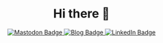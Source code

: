 <div id="header" align="center">
  <h1>Hi there 👋</h1>
</div>
<div id="badges" align="center">
  <a href="https://fosstodon.org/@arnar" rel="me">
    <img src="https://img.shields.io/badge/mastodon-purple?style=for-the-badge&logo=mastodon&logoColor=white" alt="Mastodon Badge"/>
  </a>
  <a href="https://codedbearder.com">
    <img src="https://img.shields.io/badge/blog-red?style=for-the-badge&logo=svelte&logoColor=white" alt="Blog Badge"/>
  </a>
  <a href="https://linkedin.com/in/arnari">
    <img src="https://img.shields.io/badge/LinkedIn-blue?style=for-the-badge&logo=linkedin&logoColor=white" alt="LinkedIn Badge"/>
  </a>
</div>
